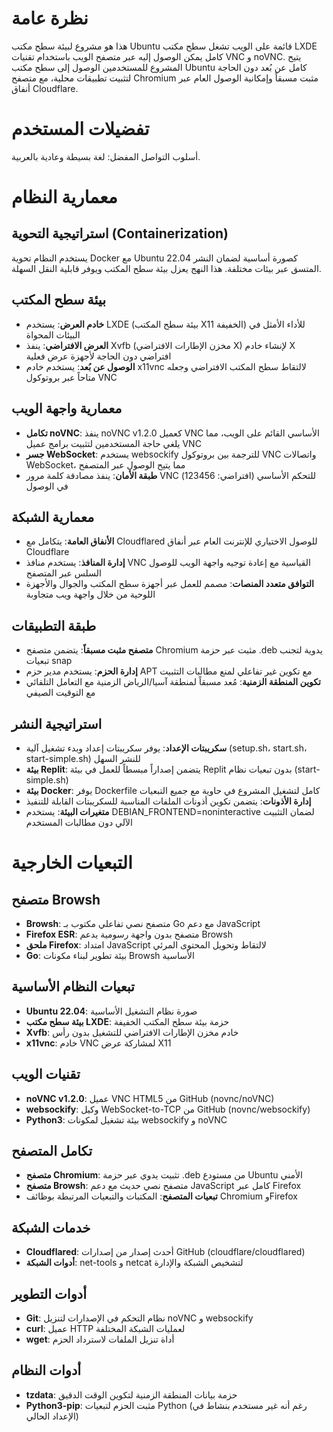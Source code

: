 # نظرة عامة

هذا هو مشروع لبيئة سطح مكتب Ubuntu قائمة على الويب تشغل سطح مكتب LXDE كامل يمكن الوصول إليه عبر متصفح الويب باستخدام تقنيات VNC و noVNC. يتيح المشروع للمستخدمين الوصول إلى سطح مكتب Ubuntu كامل عن بُعد دون الحاجة لتثبيت تطبيقات محلية، مع متصفح Chromium مثبت مسبقاً وإمكانية الوصول العام عبر أنفاق Cloudflare.

# تفضيلات المستخدم

أسلوب التواصل المفضل: لغة بسيطة وعادية بالعربية.

# معمارية النظام

## استراتيجية التحوية (Containerization)
يستخدم النظام تحوية Docker مع Ubuntu 22.04 كصورة أساسية لضمان النشر المتسق عبر بيئات مختلفة. هذا النهج يعزل بيئة سطح المكتب ويوفر قابلية النقل السهلة.

## بيئة سطح المكتب
- **خادم العرض**: يستخدم LXDE (بيئة سطح المكتب X11 الخفيفة) للأداء الأمثل في البيئات المحواة
- **العرض الافتراضي**: ينفذ Xvfb (مخزن الإطارات الافتراضي X) لإنشاء خادم X افتراضي دون الحاجة لأجهزة عرض فعلية
- **الوصول عن بُعد**: يستخدم خادم x11vnc لالتقاط سطح المكتب الافتراضي وجعله متاحاً عبر بروتوكول VNC

## معمارية واجهة الويب
- **تكامل noVNC**: ينفذ noVNC v1.2.0 كعميل VNC الأساسي القائم على الويب، مما يلغي حاجة المستخدمين لتثبيت برامج عميل VNC
- **جسر WebSocket**: يستخدم websockify للترجمة بين بروتوكول VNC واتصالات WebSocket، مما يتيح الوصول عبر المتصفح
- **طبقة الأمان**: ينفذ مصادقة كلمة مرور VNC (افتراضي: 123456) للتحكم الأساسي في الوصول

## معمارية الشبكة
- **الأنفاق العامة**: يتكامل مع Cloudflared للوصول الاختياري للإنترنت العام عبر أنفاق Cloudflare
- **إدارة المنافذ**: يستخدم منافذ VNC القياسية مع إعادة توجيه واجهة الويب للوصول السلس عبر المتصفح
- **التوافق متعدد المنصات**: مصمم للعمل عبر أجهزة سطح المكتب والجوال والأجهزة اللوحية من خلال واجهة ويب متجاوبة

## طبقة التطبيقات
- **متصفح مثبت مسبقاً**: يتضمن متصفح Chromium مثبت عبر حزمة .deb يدوية لتجنب تبعيات snap
- **إدارة الحزم**: يستخدم مدير حزم APT مع تكوين غير تفاعلي لمنع مطالبات التثبيت
- **تكوين المنطقة الزمنية**: مُعد مسبقاً لمنطقة آسيا/الرياض الزمنية مع التعامل التلقائي مع التوقيت الصيفي

## استراتيجية النشر
- **سكريبتات الإعداد**: يوفر سكريبتات إعداد وبدء تشغيل آلية (setup.sh، start.sh، start-simple.sh) للنشر السهل
- **بيئة Replit**: يتضمن إصداراً مبسطاً للعمل في بيئة Replit بدون تبعيات نظام (start-simple.sh)
- **بيئة Docker**: يوفر Dockerfile كامل لتشغيل المشروع في حاوية مع جميع التبعيات
- **إدارة الأذونات**: يتضمن تكوين أذونات الملفات المناسبة للسكريبتات القابلة للتنفيذ
- **متغيرات البيئة**: يستخدم DEBIAN_FRONTEND=noninteractive لضمان التثبيت الآلي دون مطالبات المستخدم

# التبعيات الخارجية

## متصفح Browsh
- **Browsh**: متصفح نصي تفاعلي مكتوب بـ Go مع دعم JavaScript
- **Firefox ESR**: متصفح بدون واجهة رسومية يدعم Browsh
- **ملحق Firefox**: امتداد JavaScript لالتقاط وتحويل المحتوى المرئي
- **Go**: بيئة تطوير لبناء مكونات Browsh الأساسية

## تبعيات النظام الأساسية
- **Ubuntu 22.04**: صورة نظام التشغيل الأساسية
- **بيئة سطح مكتب LXDE**: حزمة بيئة سطح المكتب الخفيفة
- **Xvfb**: خادم مخزن الإطارات الافتراضي للتشغيل بدون رأس
- **x11vnc**: خادم VNC لمشاركة عرض X11

## تقنيات الويب
- **noVNC v1.2.0**: عميل VNC HTML5 من GitHub (novnc/noVNC)
- **websockify**: وكيل WebSocket-to-TCP من GitHub (novnc/websockify)
- **Python3**: بيئة تشغيل لمكونات websockify و noVNC

## تكامل المتصفح
- **متصفح Chromium**: تثبيت يدوي عبر حزمة .deb من مستودع Ubuntu الأمني
- **متصفح Browsh**: متصفح نصي حديث مع دعم JavaScript كامل عبر Firefox
- **تبعيات المتصفح**: المكتبات والتبعيات المرتبطة بوظائف Chromium وFirefox

## خدمات الشبكة
- **Cloudflared**: أحدث إصدار من إصدارات GitHub (cloudflare/cloudflared)
- **أدوات الشبكة**: net-tools و netcat لتشخيص الشبكة والإدارة

## أدوات التطوير
- **Git**: نظام التحكم في الإصدارات لتنزيل noVNC و websockify
- **curl**: عميل HTTP لعمليات الشبكة المختلفة
- **wget**: أداة تنزيل الملفات لاسترداد الحزم

## أدوات النظام
- **tzdata**: حزمة بيانات المنطقة الزمنية لتكوين الوقت الدقيق
- **Python3-pip**: مثبت الحزم لتبعيات Python (رغم أنه غير مستخدم بنشاط في الإعداد الحالي)